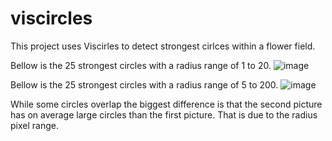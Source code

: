 # viscircles
This project uses Viscirles to detect strongest cirlces within a flower field.

Bellow is the 25 strongest circles with a radius range of 1 to 20. 
![image](https://github.com/user-attachments/assets/191ee01c-3d5f-4c41-bb50-6d3c3382d9ec)

Bellow is the 25 strongest circles with a radius range of 5 to 200.
![image](https://github.com/user-attachments/assets/6e6ec9d3-b737-4882-91dc-f7b01569d835)

While some circles overlap the biggest difference is that the second picture has on average large circles than the first picture. That is due to the radius pixel range. 
